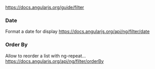 https://docs.angularjs.org/guide/filter

### Date   
Format a date for display
https://docs.angularjs.org/api/ng/filter/date

### Order By    
Allow to reorder a list with ng-repeat...
https://docs.angularjs.org/api/ng/filter/orderBy
